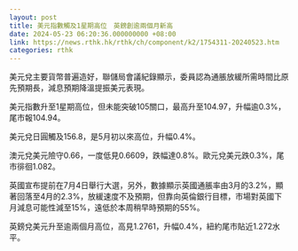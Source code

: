 ```yaml
---
layout: post
title: 美元指數觸及1星期高位　英鎊創逾兩個月新高
date: 2024-05-23 06:20:36.000000000 +08:00
link: https://news.rthk.hk/rthk/ch/component/k2/1754311-20240523.htm
categories: rthk
---
```


美元兌主要貨幣普遍造好，聯儲局會議紀錄顯示，委員認為通脹放緩所需時間比原先預期長，減息預期降溫提振美元表現。

美元指數升至1星期高位，但未能突破105關口，最高升至104.97，升幅逾0.3%，尾市報104.94。

美元兌日圓觸及156.8，是5月初以來高位，升幅0.4%。

澳元兌美元險守0.66，一度低見0.6609，跌幅達0.8%。歐元兌美元跌0.3%，尾市徘徊1.082。

英國宣布提前在7月4日舉行大選，另外，數據顯示英國通脹率由3月的3.2%，顯著回落至4月的2.3%，放緩速度不及預期，但靠向英倫銀行目標，市場對英國下月減息可能性減至15%，遠低於本周稍早時預期的55%。

英鎊兌美元升至逾兩個月高位，高見1.2761，升幅0.4%，紐約尾市貼近1.272水平。
